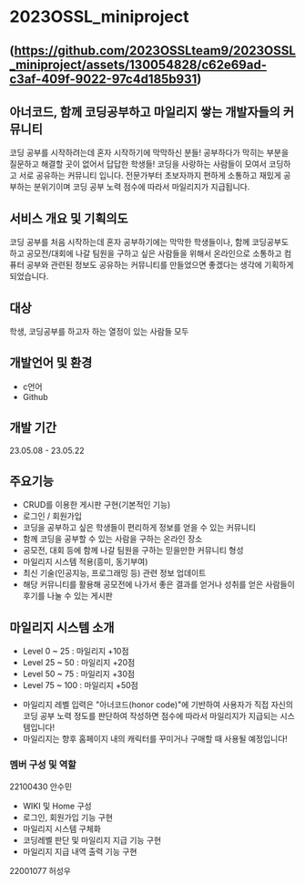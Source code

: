 # 2023OSSL_miniproject
(https://github.com/2023OSSLteam9/2023OSSL_miniproject/assets/130054828/c62e69ad-c3af-409f-9022-97c4d185b931)
---

## 아너코드, 함께 코딩공부하고 마일리지 쌓는 개발자들의 커뮤니티
코딩 공부를 시작하려는데 혼자 시작하기에 막막하신 분들!
공부하다가 막히는 부분을 질문하고 해결할 곳이 없어서 답답한 학생들!
코딩을 사랑하는 사람들이 모여서 코딩하고 서로 공유하는 커뮤니티 입니다. 
전문가부터 초보자까지 편하게 소통하고 재밌게 공부하는 분위기이며 코딩 공부 노력 점수에 따라서 마일리지가 지급됩니다.

## 서비스 개요 및 기획의도
코딩 공부를 처음 시작하는데 혼자 공부하기에는 막막한 학생들이나,
함께 코딩공부도 하고 공모전/대회에 나갈 팀원을 구하고 싶은 사람들을 위해서
온라인으로 소통하고 컴퓨터 공부와 관련된 정보도 공유하는 커뮤니티를 만들었으면 좋겠다는 생각에 기획하게 되었습니다.

## 대상
학생, 코딩공부를 하고자 하는 열정이 있는 사람들 모두

## 개발언어 및 환경
- c언어
- Github

## 개발 기간
23.05.08 - 23.05.22

## 주요기능
- CRUD를 이용한 게시판 구현(기본적인 기능)
- 로그인 / 회원가입 
- 코딩을 공부하고 싶은 학생들이 편리하게 정보를 얻을 수 있는 커뮤니티
- 함께 코딩을 공부할 수 있는 사람을 구하는 온라인 장소
- 공모전, 대회 등에 함께 나갈 팀원을 구하는 믿을만한 커뮤니티 형성 
- 마일리지 시스템 적용(흥미, 동기부여)
- 최신 기술(인공지능, 프로그래밍 등) 관련 정보 업데이트
- 해당 커뮤니티를 활용해 공모전에 나가서 좋은 결과를 얻거나 성취를 얻은 사람들이 후기를 나눌 수 있는 게시판

## 마일리지 시스템 소개
- Level 0 ~ 25 : 마일리지 +10점
- Level 25 ~ 50 : 마일리지 +20점
- Level 50 ~ 75 : 마일리지 +30점
- Level 75 ~ 100 : 마일리지 +50점

* 마일리지 레벨 입력은 "아너코드(honor code)"에 기반하여 사용자가 직접 자신의 코딩 공부 노력 정도를 판단하여 작성하면 점수에 따라서 마일리지가 지급되는 시스템입니다!
* 마일리지는 향후 홈페이지 내의 캐릭터를 꾸미거나 구매할 때 사용될 예정입니다!

### 멤버 구성 및 역할
22100430 안수민
- WIKI 및 Home 구성
- 로그인, 회원가입 기능 구현
- 마일리지 시스템 구체화
- 코딩레벨 판단 및 마일리지 지급 기능 구현
- 마일리지 지급 내역 출력 기능 구현

22001077 허성우



